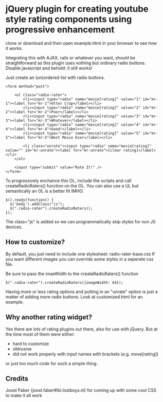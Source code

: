 jQuery plugin for creating youtube style rating components using progressive enhancement
========================================================================================

clone or download and then open example.html in your browser to see how it works. 

Integrating this with AJAX, rails or whatever you want, should be straightforward as this plugin uses nothing but ordinary radio buttons.
Disable javascript and behold: it still works!

Just create an (un)ordered list with radio buttons.

    <form method="post">
	
    	<ol class="radio-rater">
    		<li><input type="radio" name="movie[rating]" value="1" id="mr-1"><label for="mr-1">Utter Crap</label></li>
    		<li><input type="radio" name="movie[rating]" value="2" id="mr-2"><label for="mr-2">Poor</label></li>
    		<li><input type="radio" name="movie[rating]" value="3" id="mr-3"><label for="mr-3">Whatever</label></li>
    		<li><input type="radio" name="movie[rating]" value="4" id="mr-4"><label for="mr-4">Good!</label></li>
    		<li><input type="radio" name="movie[rating]" value="5" id="mr-5"><label for="mr-5">Best Movie Ever</label></li>
    		
    		<li class="unrate"><input type="radio" name="movie[rating]" value="" id="mr-unrate"><label for="mr-unrate">[clear rating]</label></li>
    	</ol>

    	<input type="submit" value="Rate It!" />
    </form>
    
To progressively enchance this OL, include the scripts and call createRadioRaters() function on the OL. You can also use a UL but semantically an OL is a better fit IMHO.

    $().ready(function() {
      $('body').addClass("js");
      $(".radio-rater").createRadioRaters();
    });

The class="js" is added so we can programmatically skip styles for non JS devices.

How to customize?
-----------------
By default, you just need to include one stylesheet: radio-rater-base.css
If you want different images you can override some styles in a seperate css file. 

Be sure to pass the imaeWidth to the createRadioRaters() function

    $(".radio-rater").createRadioRaters({imageWidth: 64});

Having more or less rating options and putting in an "unrate" option is just a matter of adding more radio buttons.
Look at customized.html for an example.

Why another rating widget?
--------------------------

Yes there are lots of rating plugins out there, also for use with jQuery. But at the time most of them were either:

- hard to customize
- obtrusive
- did not work properly with input names with brackets (e.g. move[rating]) 

or just too much code for such a simple thing.

Credits
-------

Joost Faber (joost.faber#lbi.lostboys.nl) for coming up with some cool CSS to make it all work